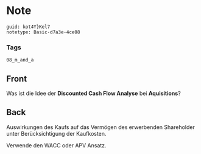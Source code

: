 # Note
```
guid: kot4Y}Kel7
notetype: Basic-d7a3e-4ce08
```

### Tags
```
08_m_and_a
```

## Front
<p>Was ist die Idee der <b>Discounted Cash Flow Analyse</b> bei
<b>Aquisitions</b>?

## Back
<p>Auswirkungen des Kaufs auf das Vermögen des erwerbenden
Shareholder unter Berücksichtigung der Kaufkosten.
<p>Verwende den WACC oder APV Ansatz.
